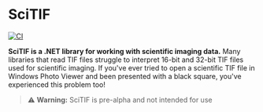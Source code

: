# SciTIF

[![CI](https://github.com/swharden/SciTIF/actions/workflows/ci.yaml/badge.svg)](https://github.com/swharden/SciTIF/actions/workflows/ci.yaml)

**SciTIF is a .NET library for working with scientific imaging data.** Many libraries that read TIF files struggle to interpret 16-bit and 32-bit TIF files used for scientific imaging. If you've ever tried to open a scientific TIF file in Windows Photo Viewer and been presented with a black square, you've experienced this problem too! 

> ⚠️ **Warning:** SciTIF is pre-alpha and not intended for use